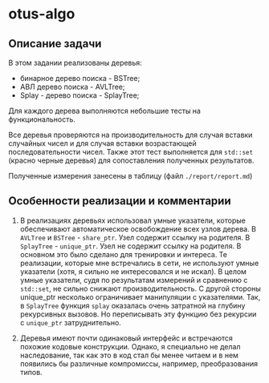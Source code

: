 # otus-algo

## Описание задачи
В этом задании реализованы деревья:
- бинарное дерево поиска - BSTree;
- АВЛ дерево поиска - AVLTree;
- Splay - дерево поиска - SplayTree;

Для каждого дерева выполняются небольшие тесты
на функциональность.

Все деревья проверяются на производительность
для случая вставки случайных чисел
и для случая вставки возрастающей последовательности чисел.
Также этот тест выполняется для `std::set` (красно черные деревья) для
сопоставления полученных результатов.

Полученные измерения занесены в таблицу (файл `./report/report.md`)

## Особенности реализации и комментарии

1) В реализациях деревьях использовал умные указатели, которые обеспечивают
автоматическое освобождение всех узлов дерева. 
В `AVLTree` и `BSTree` - `share_ptr`. Узел содержит ссылку на родителя.
В `SplayTree` - `unique_ptr`. Узел не содержит ссылку на родителя.
В основном это было сделано для тренировки и интереса.
Те реализации, которые мне встречались в сети, не используют умные указатели (хотя, я сильно не интересовался и не искал).
В целом умные указатели, судя по результатам измерений и сравнению с `std::set`,  не сильно снижают производительность.
С другой стороны unique_ptr несколько ограничивает манипуляции с указателями. Так, в `SplayTree` функция `splay`  оказалась очень затратной на глубину рекурсивных вызовов. Но переписывать эту функцию без рекурсии с `unique_ptr` затруднительно.

2) Деревья имеют почти одинаковый интерфейс и встречаются похожие кодовые конструкции.
Однако, я специально не делал наследование, так как это в код стал бы менее читаем и в нем
появились бы различные компромиссы, например, преобразования типов.
